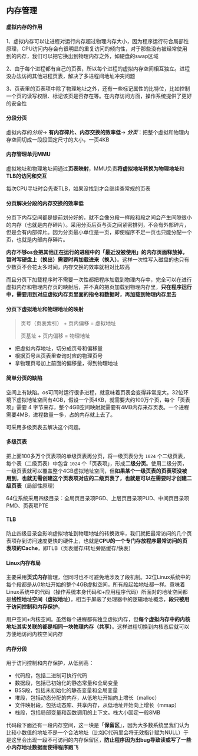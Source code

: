 ## 内存管理

#### 虚拟内存的作用

1、虚拟内存可以让进程对运行内存超过物理内存大小，因为程序运行符合局部性原理，CPU访问内存会有很明显的重复访问的倾向性，对于那些没有被经常使用到的内存，我们可以把它换出到物理内存之外，如硬盘的swap区域

2、由于每个进程都有自己的页表，所以每个进程的虚拟内存空间相互独立。进程没办法访问其他进程页表，解决了多进程间地址冲突问题

3、页表里的页表项中除了物理地址之外，还有一些标记属性的比特位，比如控制一个页的读写权限、标记该页是否存在等。在内存访问方面，操作系统提供了更好的安全性



#### 分段分页

虚拟内存的*分段*-> **有内存碎片、内存交换的效率低**-> ***分页***：把整个虚拟和物理内存空间切成一段段固定尺寸的大小，一页4KB



#### 内存管理单元MMU

虚拟地址和物理地址间通过**页表映射**，MMU负责**将虚拟地址转换为物理地址**和**TLB的访问和交互**

每次CPU寻址时会先查TLB，如果没找到才会继续查常规的页表



#### 分页解决分段的内存交换的效率低

分页下内存空间都是提前划分好的，就不会像分段一样段和段之间会产生间隙很小的内存（也就是内存碎片）。采用分页后页与页之间紧密排列，不会有外部碎片，但是会有内部碎片。因为分页最小单位是一页，即使程序不足一页也只能分配一个页，也就是内部内存碎片。

**内存不够os会把其他正在运行的进程中的「最近没被使用」的内存页面释放掉，暂时写硬盘上（换出）需要时再加载进来（换入）**。这样一次性写入磁盘的也只有少数页不会花太多时间，内存交换的效率就相对比较高

而且分页下加载程序时不需要一次性都把程序加载到物理内存中，完全可以在进行虚拟内存和物理内存页的映射后，并不真的把页加载到物理内存里，**只在程序运行中，需要用到对应虚拟内存页里面的指令和数据时，再加载到物理内存里去**



#### 分页下虚拟地址和物理地址的映射

> 页号（页表索引） + 页内偏移 = 虚拟地址
>
> 页基址 + 页内偏移 = 物理地址

- 把虚拟内存地址，切分成页号和偏移量
- 根据页号从页表里查询对应的物理页号
- 拿物理页号加上前面的偏移量，得到物理地址



#### 简单分页的缺陷

空间上有缺陷。os可同时运行很多进程，就意味着页表会变得非常庞大。32位环境下虚拟地址空间有4GB，假设一个页4KB，就需要大约100万个页，每个「页表项」需要 4 字节来存，整个4GB空间映射就需要有4MB内存来存页表。一个进程需要4MB，进程数量一多，占的内存就上去了。

可采用多级页表去解决这个问题。



#### 多级页表

把上面100多万个页表项的单级页表再分页，将一级页表分为 `1024` 个二级页表，每个表（二级页表）中包含 `1024` 个「页表项」，形成**二级分页**。使用二级分页，一级页表就可以覆盖整个4GB虚拟地址空间，但**如果某个一级页表的页表项没被用到，也就无需创建这个页表项对应的二级页表了，也就是可以在需要时才创建二级页表**（局部性原理）

64位系统采用四级目录：全局页目录项PGD、上层页目录项PUD、中间页目录项PMD、页表项PTE



#### TLB

防止四级目录会影响虚拟地址到物理地址的转换效率，我们就把最常访问的几个页表项存到访问速度更快的硬件上，也就是**CPU的一个专门存放程序最常访问的页表项的Cache**，即TLB（页表缓存/转址旁路缓存/快表）



#### Linux内存布局

主要采用**页式内存**管理，但同时也不可避免地涉及了段机制。32位Linux系统中的每个段都是从0地址开始的整个4GB虚拟空间，所有段起始地址都一样。意味着Linux系统中的代码（操作系统本身代码和+应用程序代码）所面对的地址空间都是**线性地址空间（虚拟地址）**，相当于屏蔽了处理器中的逻辑地址概念，**段只被用于访问控制和内存保护**。

用户空间+内核空间。虽然每个进程都有独立虚拟内存，但**每个虚拟内存中的内核地址其实关联的都是相同一块物理内存（共享）**。这样进程切换到内核态后就可以方便地访问内核空间内存



#### 内存分段

用于访问控制和内存保护，从低到高：

- 代码段，包括二进制可执行代码
- 数据段，包括已初始化的静态常量和全局变量
- BSS段，包括未初始化的静态变量和全局变量
- 堆段，包括动态分配的内存，从低地址开始向上增长（malloc）
- 文件映射段，包括动态库、共享内存，从低地址开始向上增长（mmap）
- 栈段，包括局部变量和函数调用的上下文。栈大小固定一般8MB

代码段下面还有一段内存空间，这一块是「**保留区**」，因为大多数系统里我们认为比较小数值的地址不是一个合法地址（比如C代码里会将无效指针赋为NULL）于是这里会出现一段不可访问的内存保留区，**防止程序因为出bug导致读或写了一些小内存地址数据而使得程序跑飞**